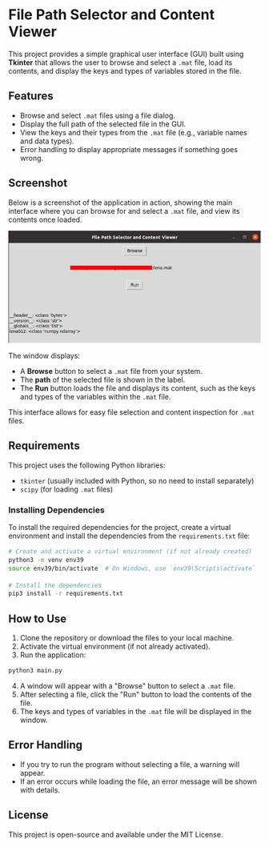# File Path Selector and Content Viewer

This project provides a simple graphical user interface (GUI) built using **Tkinter** that allows the user to browse and select a `.mat` file, load its contents, and display the keys and types of variables stored in the file.

## Features

- Browse and select `.mat` files using a file dialog.
- Display the full path of the selected file in the GUI.
- View the keys and their types from the `.mat` file (e.g., variable names and data types).
- Error handling to display appropriate messages if something goes wrong.

## Screenshot

Below is a screenshot of the application in action, showing the main interface where you can browse for and select a `.mat` file, and view its contents once loaded.

![Screenshot of the File Path Selector and Content Viewer](screenshot.png)

The window displays:
- A **Browse** button to select a `.mat` file from your system.
- The **path** of the selected file is shown in the label.
- The **Run** button loads the file and displays its content, such as the keys and types of the variables within the `.mat` file.

This interface allows for easy file selection and content inspection for `.mat` files.

## Requirements

This project uses the following Python libraries:

- `tkinter` (usually included with Python, so no need to install separately)
- `scipy` (for loading `.mat` files)

### Installing Dependencies

To install the required dependencies for the project, create a virtual environment and install the dependencies from the `requirements.txt` file:

```bash
# Create and activate a virtual environment (if not already created)
python3 -m venv env39
source env39/bin/activate  # On Windows, use `env39\Scripts\activate`

# Install the dependencies
pip3 install -r requirements.txt
```

## How to Use
1. Clone the repository or download the files to your local machine.
2. Activate the virtual environment (if not already activated).
3. Run the application:

```bash
python3 main.py
```

4. A window will appear with a "Browse" button to select a `.mat` file.
5. After selecting a file, click the "Run" button to load the contents of the file.
6. The keys and types of variables in the `.mat` file will be displayed in the window.

## Error Handling

- If you try to run the program without selecting a file, a warning will appear.
- If an error occurs while loading the file, an error message will be shown with details.

## License

This project is open-source and available under the MIT License.
